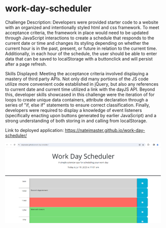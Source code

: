 # work-day-scheduler
Challenge Description: Developers were provided starter code to a website with an organized and intentionally styled html and css framework. To meet acceptance criteria, the framework in place would need to be updated through JavaScript interactions to create a schedule that responds to the current date or time and changes its styling depending on whether the current hour is in the past, present, or future in relation to the current time. Additionally, in each hour of the schedule, the user should be able to enter data that can be saved to localStorage with a buttonclick and will persist after a page refresh.

Skills Displayed: Meeting the acceptance criteria involved displaying a mastery of third party APIs. Not only did many portions of the JS code utilize more convenient code established in jQuery, but also any references to current date and current time utilized a link with the dayJS API. Beyond this, developer skills showcased in this challenge were the iteration of for loops to create unique data containers, attribute declaration through a series of "if, else if" statements to ensure correct classification. Finally, developers were required to display a knowledge of event listeners (specifically enacting upon buttons generated by earlier JavaScript) and a strong understanding of both storing in and calling from localStorage.

Link to deployed application: https://natejmaster.github.io/work-day-scheduler/

![Screenshot](./assets/images/screenshot.png)